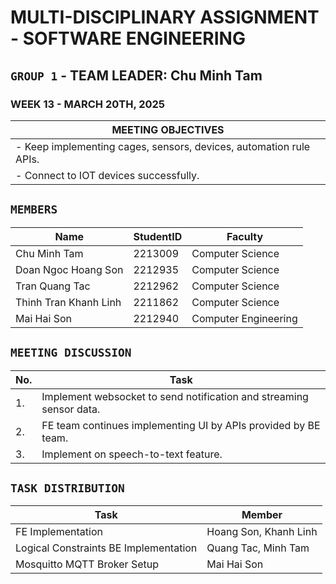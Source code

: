 # MULTI-DISCIPLINARY ASSIGNMENT - SOFTWARE ENGINEERING

## `GROUP 1` - TEAM LEADER: Chu Minh Tam

### WEEK 13 - MARCH 20TH, 2025

| MEETING OBJECTIVES                                                 |
| ------------------------------------------------------------------ |
| - Keep implementing cages, sensors, devices, automation rule APIs. |
| - Connect to IOT devices successfully.                             |

## `MEMBERS`

| Name                  | StudentID | Faculty              |
| --------------------- | --------- | -------------------- |
| Chu Minh Tam          | 2213009   | Computer Science     |
| Doan Ngoc Hoang Son   | 2212935   | Computer Science     |
| Tran Quang Tac        | 2212962   | Computer Science     |
| Thinh Tran Khanh Linh | 2211862   | Computer Science     |
| Mai Hai Son           | 2212940   | Computer Engineering |

## `MEETING DISCUSSION`

| No. | Task                                                               |
| --- | ------------------------------------------------------------------ |
| 1.  | Implement websocket to send notification and streaming sensor data. |
| 2.  | FE team continues implementing UI by APIs provided by BE team.     |
| 3.  | Implement on speech-to-text feature.                               |

## `TASK DISTRIBUTION`

| Task                                  | Member                |
| ------------------------------------- | --------------------- |
| FE Implementation                     | Hoang Son, Khanh Linh |
| Logical Constraints BE Implementation | Quang Tac, Minh Tam   |
| Mosquitto MQTT Broker Setup           | Mai Hai Son           |
